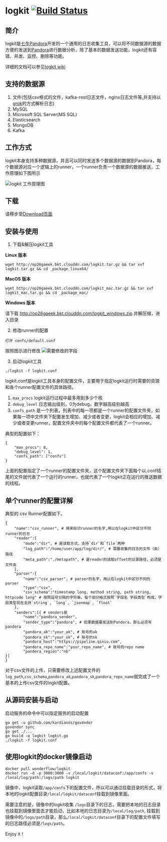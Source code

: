 
# logkit [![Build Status](https://api.travis-ci.org/qiniu/logkit.svg)](http://travis-ci.org/qiniu/logkit)

## 简介

logkit是[七牛Pandora](https://pandora-docs.qiniu.com)开发的一个通用的日志收集工具，可以将不同数据源的数据方便的发送到[Pandora](https://pandora-docs.qiniu.com)进行数据分析，除了基本的数据发送功能，logkit还有容错、并发、监控、删除等功能。

详细的文档可以参见[logkit wiki](https://github.com/qiniu/logkit/wiki)


## 支持的数据源

1. 文件(包括csv格式的文件，kafka-rest日志文件，nginx日志文件等,并支持以[grok](https://www.elastic.co/blog/do-you-grok-grok)的方式解析日志)
1. MySQL
1. Microsoft SQL Server(MS SQL)
1. Elasticsearch
1. MongoDB
1. Kafka

## 工作方式

logkit本身支持多种数据源，并且可以同时发送多个数据源的数据到Pandora，每个数据源对应一个逻辑上的runner，一个runner负责一个数据源的数据推送，工作原理如下图所示

![logkit 工作原理图](https://qiniu.github.io/pandora-docs/_media/logkit.png)

## 下载

请移步至[Download页面](https://github.com/qiniu/logkit/wiki/Download)

## 安装与使用


1. 下载&解压logkit工具

**Linux 版本**

```
wget http://op26gaeek.bkt.clouddn.com/logkit.tar.gz && tar xvf logkit.tar.gz && cd _package_linux64/
```

**MacOS 版本**

```
wget http://op26gaeek.bkt.clouddn.com/logkit_mac.tar.gz && tar xvf logkit_mac.tar.gz && cd _package_mac/
```

**Windows 版本**

请下载 http://op26gaeek.bkt.clouddn.com/logkit_windows.zip 并解压缩，进入目录

2. 修改runner的配置

```
打开 confs/default.conf
```

按照图示进行修改
![需要修改的字段](http://op26gaeek.bkt.clouddn.com/logkit%20conf.png)

3. 启动logkit工具

```
./logkit -f logkit.conf
```

logkit.conf是logkit工具本身的配置文件，主要用于指定logkit运行时需要的资源和各个runner配置文件的具体路径。

  1. `max_procs` logkit运行过程中最多用到多少个核
  1. `debug_level` 日志输出级别，0为debug，数字越高级别越高
  1. `confs_path` 是一个列表，列表中的每一项都是一个runner的配置文件夹，如果每一项中文件夹下配置发生增加、减少或者变更，logkit会相应的增加、减少或者变更runner，配置文件夹中的每个配置文件都代表了一个runner。

典型的配置如下：
```
{
    "max_procs": 8,
    "debug_level": 1,
    "confs_path": ["confs"]
}
```

上面的配置指定了一个runner的配置文件夹，这个配置文件夹下面每个以.conf结尾的文件就代表了一个运行的runner，也就代表了一个logkit正在运行的推送数据的线程。


## 单个runner的配置详解

典型的 csv Runner配置如下。

```
{
    "name":"csv_runner", # 用来标识runner的名字,用以在logkit中区分不同runner的日志
    "reader":{
        "mode":"dir", # 是读取方式，支持`dir`和`file`两种
        "log_path":"/home/user/app/log/dir/", # 需要收集的日志的文件（夹）路径
        "meta_path":"./metapath", # 是reader的读取offset的记录路径，必须是文件夹
    },
    "parser":{
        "name":"csv_parser", # parser的名字，用以在logkit中区分不同的parser
        "type":"csv",
        "csv_schema":"timestamp long, method string, path string, httpcode long" # 按照逗号分隔的字符串，每个部分格式按照`字段名 字段类型`构成，字段类型现在支持`string`, `long`, `jsonmap`, `float`
    },
    "senders":[{ # senders是
        "name":"pandora_sender",
        "sender_type":"pandora", # 如果数据要发送到Pandora，那么必须写pandora
        "pandora_ak":"your_ak", # 账号的ak
        "pandora_sk":"your_sk", # 账号的sk
        "pandora_host":"https://pipeline.qiniu.com",
        "pandora_repo_name":"your_repo_name", # 账号的repo name
        "pandora_region":"nb"
}]
}
```

对于csv文件的上传，只需要修改上述配置文件的`log_path`,`csv_schema`,`pandora_ak`,`pandora_sk`,`pandora_repo_name`就完成了一个基本的上传csv文件的logkit配置。



## 从源码安装与启动

启动服务的命令中可以指定服务的启动配置

```
go get -u github.com/kardianos/govendor
govendor sync
go get ./...
go build -o logkit logkit.go
./logkit -f logkit.conf
```

## 使用logkit的docker镜像启动

```
docker pull wonderflow/logkit
docker run -d -p 3000:3000 -v /local/logkit/dataconf:/app/confs -v /local/log/path:/logs/path logkit
```

镜像中，logkit读取`/app/confs`下的配置文件，所以可以通过挂载目录的形式，将本地的logkit配置目录`/local/logkit/dataconf`挂载到镜像里面。

需要注意的是，镜像中的logkit收集 `/logs`目录下的日志，需要把本地的日志目录也挂载到镜像里面去才能启动，比如本地的日志目录为`/local/log/path`, 挂载到镜像中的`/logs/path`目录，那么`/local/logkit/dataconf`目录下的配置文件填写的日志路径必须是`/logs/path`。

Enjoy it！
